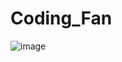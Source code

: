 # Coding_Fan


![image](https://github.com/user-attachments/assets/5a35ca3a-45f5-404c-9083-44f4cadc69de)
